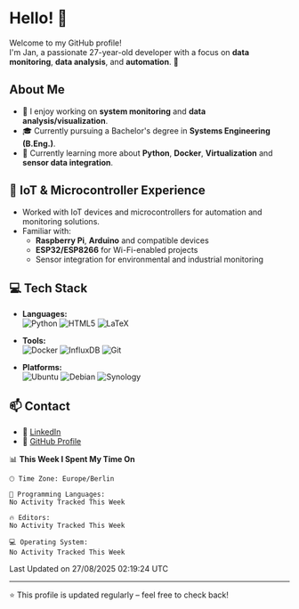 <!--
**r3htanz/r3htanz** is a ✨ _special_ ✨ repository because its `README.md` (this file) appears on your GitHub profile.

Here are some ideas to get you started:

- 🔭 I’m currently working on ...
- 🌱 I’m currently learning ...
- 👯 I’m looking to collaborate on ...
- 🤔 I’m looking for help with ...
- 💬 Ask me about ...
- 📫 How to reach me: ...
- 😄 Pronouns: ...
- ⚡ Fun fact: ...
-->

# Hello! 👋

Welcome to my GitHub profile!  
I'm Jan, a passionate 27-year-old developer with a focus on **data monitoring**, **data analysis**, and **automation**. 🚀

## About Me
- 🔭 I enjoy working on **system monitoring** and **data analysis/visualization**.
- 🎓 Currently pursuing a Bachelor's degree in **Systems Engineering (B.Eng.)**.
- 🌱 Currently learning more about **Python**, **Docker**, **Virtualization** and **sensor data integration**.

## 🔧 IoT & Microcontroller Experience
- Worked with IoT devices and microcontrollers for automation and monitoring solutions.
- Familiar with:
  - **Raspberry Pi**, **Arduino** and compatible devices
  - **ESP32/ESP8266** for Wi-Fi-enabled projects
  - Sensor integration for environmental and industrial monitoring

## 💻 Tech Stack
- **Languages:**  
  ![Python](https://img.shields.io/badge/Python-3776AB?style=flat&logo=python&logoColor=white)
  ![HTML5](https://img.shields.io/badge/HTML5-E34F26?style=flat&logo=html5&logoColor=white)
  ![LaTeX](https://img.shields.io/badge/LaTeX-008080?style=flat&logo=latex&logoColor=white)

- **Tools:**  
  ![Docker](https://img.shields.io/badge/Docker-2496ED?style=flat&logo=docker&logoColor=white)
![InfluxDB](https://img.shields.io/badge/InfluxDB-22a7f0?style=flat&logo=influxdb&logoColor=black)
![Git](https://img.shields.io/badge/Git-F05032?style=flat&logo=git&logoColor=white)

- **Platforms:**  
  ![Ubuntu](https://img.shields.io/badge/Ubuntu-E95420?style=flat&logo=ubuntu&logoColor=white)
![Debian](https://img.shields.io/badge/Debian-A81D33?style=flat&logo=debian&logoColor=white)
![Synology](https://img.shields.io/badge/Synology-1D2D4A?style=flat&logo=synology&logoColor=white)

## 📫 Contact
- 💼 [LinkedIn](https://www.linkedin.com/in/jan-niclas-fenger-175a23323)
- 🐙 [GitHub Profile](https://github.com/r3htanz)

<!--START_SECTION:waka-->
📊 **This Week I Spent My Time On** 

```text
🕑︎ Time Zone: Europe/Berlin

💬 Programming Languages: 
No Activity Tracked This Week

🔥 Editors: 
No Activity Tracked This Week

💻 Operating System: 
No Activity Tracked This Week
```


 Last Updated on 27/08/2025 02:19:24 UTC
<!--END_SECTION:waka-->

---

⭐️ This profile is updated regularly – feel free to check back!
